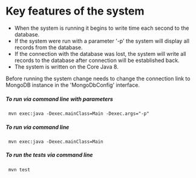 # Key features of the system

* When the system is running it begins to write time each second to the database.
* If the system were run with a parameter '-p' the system will display all records from the database.
* If the connection with the database was lost, the system will write all records to the database after connection will be established back. 
* The system is written on the Core Java 8. 

Before running the system change needs to change the connection link to MongoDB instance in the 'MongoDbConfig' interface.

<h5>To run via command line with parameters</h5>

     mvn exec:java -Dexec.mainClass=Main -Dexec.args="-p"
     
<h5>To run via command line</h5>

     mvn exec:java -Dexec.mainClass=Main
     
<h5>To run the tests via command line</h5>

     mvn test
